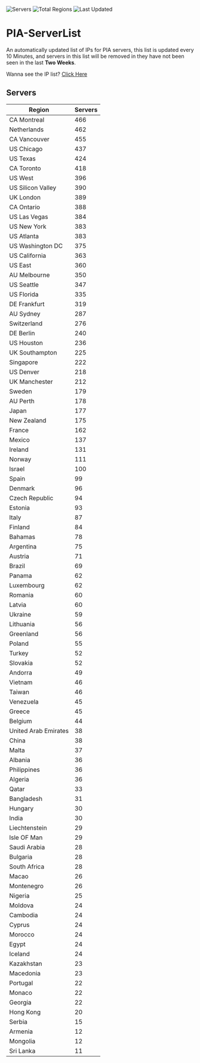 ![Servers](https://img.shields.io/badge/Servers-13,675-darkgreen)
![Total Regions](https://img.shields.io/badge/Total_Regions-97-darkgreen)
![Last Updated](https://img.shields.io/badge/Last_Updated-April_29_2024_21:20_EDT-darkgreen)

# PIA-ServerList
An automatically updated list of IPs for PIA servers, this list is updated every 10 Minutes, and servers in this list will be removed in they have not been seen in the last **Two Weeks**.

Wanna see the IP list? [Click Here](./servers.json)

## Servers
| Region               | Servers |
|----------------------|---------|
| CA Montreal | 466 |
| Netherlands | 462 |
| CA Vancouver | 455 |
| US Chicago | 437 |
| US Texas | 424 |
| CA Toronto | 418 |
| US West | 396 |
| US Silicon Valley | 390 |
| UK London | 389 |
| CA Ontario | 388 |
| US Las Vegas | 384 |
| US New York | 383 |
| US Atlanta | 383 |
| US Washington DC | 375 |
| US California | 363 |
| US East | 360 |
| AU Melbourne | 350 |
| US Seattle | 347 |
| US Florida | 335 |
| DE Frankfurt | 319 |
| AU Sydney | 287 |
| Switzerland | 276 |
| DE Berlin | 240 |
| US Houston | 236 |
| UK Southampton | 225 |
| Singapore | 222 |
| US Denver | 218 |
| UK Manchester | 212 |
| Sweden | 179 |
| AU Perth | 178 |
| Japan | 177 |
| New Zealand | 175 |
| France | 162 |
| Mexico | 137 |
| Ireland | 131 |
| Norway | 111 |
| Israel | 100 |
| Spain | 99 |
| Denmark | 96 |
| Czech Republic | 94 |
| Estonia | 93 |
| Italy | 87 |
| Finland | 84 |
| Bahamas | 78 |
| Argentina | 75 |
| Austria | 71 |
| Brazil | 69 |
| Panama | 62 |
| Luxembourg | 62 |
| Romania | 60 |
| Latvia | 60 |
| Ukraine | 59 |
| Lithuania | 56 |
| Greenland | 56 |
| Poland | 55 |
| Turkey | 52 |
| Slovakia | 52 |
| Andorra | 49 |
| Vietnam | 46 |
| Taiwan | 46 |
| Venezuela | 45 |
| Greece | 45 |
| Belgium | 44 |
| United Arab Emirates | 38 |
| China | 38 |
| Malta | 37 |
| Albania | 36 |
| Philippines | 36 |
| Algeria | 36 |
| Qatar | 33 |
| Bangladesh | 31 |
| Hungary | 30 |
| India | 30 |
| Liechtenstein | 29 |
| Isle OF Man | 29 |
| Saudi Arabia | 28 |
| Bulgaria | 28 |
| South Africa | 28 |
| Macao | 26 |
| Montenegro | 26 |
| Nigeria | 25 |
| Moldova | 24 |
| Cambodia | 24 |
| Cyprus | 24 |
| Morocco | 24 |
| Egypt | 24 |
| Iceland | 24 |
| Kazakhstan | 23 |
| Macedonia | 23 |
| Portugal | 22 |
| Monaco | 22 |
| Georgia | 22 |
| Hong Kong | 20 |
| Serbia | 15 |
| Armenia | 12 |
| Mongolia | 12 |
| Sri Lanka | 11 |